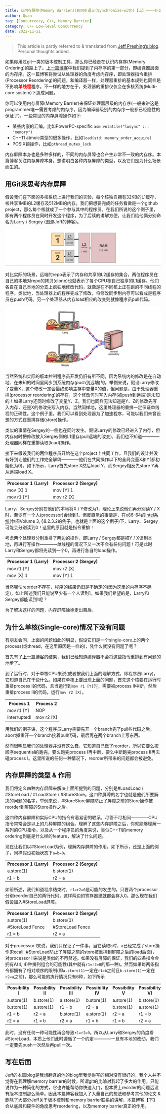 ```yaml
---
title: 从内存屏障(Memory Barriers)到同步语义(Synchronize-with)【上】————什么是内存屏障
author: Quan
tag: [Concurrency, C++, Memory Barrier]
category: C++ Low-level Concurrency
date: 2022-11-21
---
```


> This article is partly referred to & translated from [Jeff Preshing’s blog](https://preshing.com/20120710/memory-barriers-are-like-source-control-operations/). Personal thoughts added.

如果你用过git一类的版本控制工具，那么你已经走在认识内存序(Memory Ordering)的路上了。[上一篇博客](https://chocho-quan.github.io/2022/11/17/compiler-reordering/)中我们提到了内存序的第一部分，即编译器层面的内存序。这一篇博客将尝试从处理器的角度考虑内存序，即处理器指令重排(Processor Reordering)的问题。和编译器一样，处理器重排的基本规则也同样是不影响<font color=red><b>单线程</b></font>程序。不一样的地方在于，处理器的重排仅仅会在多核系统(Multi-core system)下造成问题。

你可以使用内存屏障(Memory Barrier)来保证处理器层级的内存序(一般来讲这是programmer唯一需要考虑的内存序，因为编译器级别的内存序一般都已经隐性的保证了)，一些常见的内存屏障操作如下:

- 某些内嵌的汇编，比如PowerPC-specific `asm volatile("lwsync" ::: "memory")`
- C++11 atmoic类型的很多操作，比如`load(std::memory_order_acquire)`
- POSIX锁操作，比如`pthread_mutex_lock`

内存屏障本身也是多种多样的，不同的内存屏障也会产生非常不一致的内存序。本篇博客关注内存屏障本身，想讲明白各种内存屏障的类型，以及它们是为什么场景而生的。

## 用Git来思考内存屏障

假设我们在下面的多核系统上进行我们的实验，每个核独自拥有32KB的L1缓存、核共享1MB的L2缓存及512MB的内存。我们把想要完成的任务看做是一个github project，那么每个核就成了一个参与其中的程序员。在我们所说的这个例子里，即有两个程序员在同时开发这个程序，为了后续的讲解方便，让我们给他俩分别命名为Larry / Sergey (图源Jeff的博客)。

![](images/sys.png)

对比实际的场景，远端的repo表示了内存和共享的L2缓存的集合，两位程序员在自己的本地对repo的拷贝(clone)也就表示了每个CPU核自己独享的L1缓存。他们各自在自己本地的分支上疯狂地修改代码，就像是在不同核上正在跑的不同线程的程序。类似地，当处理器上的程序完成了修改，将修改同步到内存可以看成是程序员在push代码。另一个处理器从内存load相应的改变则就像程序员pull代码。

![](images/ls.png)

当然系统和实际的版本控制程序员开发仍旧有所不同，因为系统内的修改是在自动地、在未知的时间里同步到系统内存(push到远端)的。举例来说，假设Larry修改了变量X，这个修改一定会最终影响主存中变量X的值，但问题是，由于处理器重排(processor reordering)的存在，这个修改何时写入内存(被push到远端)是未知的！如果Larry还同时修改了变量Y、Z，我们也同样无法知道是Y、Z的修改先写入内存，还是X的修改先写入内存。当然同样地，这里处理器的重排一定保证单线程的正确性。这个例子里，我们可以看到处理器为了加速程序，可能以我们未曾设想的方式在重排存储(store)操作。

类似的事情在Sergey的一侧也在同时发生。假设Larry的修改已经进入了内存，但内存何时把修改放入Sergey侧的L1缓存(pull远端的改变)，我们也不知道————处理器同样在重排读取(load)操作。

接下来假设我们的两位程序员开始在这个project上共同工作，且我们的设计并没有好到让他们的工作完全解耦————他们在共同操作以下的全局变量X和Y(都初始化为0)。如下所示，Larry首先store X然后load Y，而Sergey相反先store Y再从远端load X。

<table margin-left="auto", margin-right="auto", text-align="center">
  <tr>
    <th>Processor 1 (Larry)</th>
    <th>Processor 2 (Sergey)</th>
  </tr>
  <tr>
    <td>mov [X] 1</td>
    <td>mov [Y] 1</td>
  </tr>
  <tr>
    <td>mov r1 [Y]</td>
    <td>mov r2 [X]</td>
  </tr>
</table>

Larry、Sergey分别在他们的本地将X / Y修改为1，理论上来说他们再分别读Y / X时，至少有一个人(processor)会读到1。但反直觉的事情是，在x86-64的[Intel系统](https://www.intel.com/content/www/us/en/developer/articles/technical/intel-sdm.html)(参阅Volume 3, §8.2.3.2的例子，也就是上面的这个例子)下，Larry、Sergey可能会分别读到0！这里的原因就是指令重排！

考虑两个处理器分别重排了两边的操作，即Larry / Sergey都是把Y / X读到本地，再进行写操作————单线程的情况下又一次不会有任何问题！可是此时Larry和Sergey都将先读到一个0，再进行各自的load操作。

<table margin-left="auto", margin-right="auto", text-align="center">
  <tr>
    <th>Processor 1 (Larry)</th>
    <th>Processor 2 (Sergey)</th>
  </tr>
  <tr>
    <td>mov r1 [Y]</td>
    <td>mov r2 [X]</td>
  </tr>
  <tr>
    <td>mov [X] 1</td>
    <td>mov [Y] 1</td>
  </tr>
</table>

当然哪怕reorder不存在，程序的结果仍旧是不确定的(因为这里的内存序不确定)，如上所述我们只能说至少有一个人读到1。如果我们希望的是，Larry和Sergey都能读到1呢？

为了解决这样的问题，内存屏障徐徐走出幕后。

## 为什么单核(Single-core)情况下没有问题

有朋友会问，上面的问题如此的明显，假设它们是一个single-core上的两个process(或thread，在这里原因是一样的)，凭什么就没有问题了呢？

首先有了[上一篇博客](https://chocho-quan.github.io/2022/11/17/compiler-reordering/)的结果，我们已经知道编译器不会将这些指令重排到有问题的地步了。

到了运行时，对于单核CPU来说(或者按我们上面的理解方式，即程序员Larry)，它知道自己在干些什么。如果在单核上要出现上面的问题，首先这个核要在运行时重排process I的代码，且当运行到`mov r1 [Y]`时，需要被process II中断，然后重排process II的代码，运行`mov r2 [X]`。

<table margin-left="auto", margin-right="auto", text-align="center">
  <tr>
    <th>Process 1</th>
    <th>Process 2</th>
  </tr>
  <tr>
    <td>mov r1 [Y]</td>
    <td>NOP</td>
  </tr>
  <tr>
    <td>Interrupted!</td>
    <td>mov r2 [X]</td>
  </tr>
</table>

用我们的例子讲，这个程序员Larry需要先开一个branch完了pull些代码之后，abort掉重开一个branch接着pull代码，最后再在两个branch上写东西。

然而很明显我们的处理器并没有这么蠢，它知道自己做了reorder，所以它要么按顺序sequential的跑完，要么跑完process I再中断，要么中断跑完process II再去碰process I。这里所说的任何一种情况下，reorder所带来的问题都会被避免。

## 内存屏障的类型 & 作用

我们将定义四种内存屏障来解决上面所提到的问题，分别是#LoadLoad / #StoreLoad / #LoadStore / #StoreStore。这四种屏障的名字也就是他们所要解决的问题的名字，举例来说，#StoreStore屏障防止了屏障之前的Store操作被reorder到屏障的Store操作之后。

这四种内存屏障和实际CPU的指令有着紧密的联系，尽管不尽相同————CPU指令常常会是以上的几种屏障的组合。理解了这些内存屏障之后，你就能够理解一系列的CPU指令，以及从一个程序员的角度来说，类似C++11的memory ordering到底是什么样的feature，解决了什么问题。

现在让我们以#StoreLoad为例，理解内存屏障的作用。如下所示，还是上面的例子，同样假设初始状态下`a=b=0`。

<table margin-left="auto", margin-right="auto", text-align="center">
  <tr>
    <th>Processor 1 (Larry)</th>
    <th>Processor 2 (Sergey)</th>
  </tr>
  <tr>
    <td>a.store(1)</td>
    <td>b.store(1)</td>
  </tr>
  <tr>
    <td>r1 = b</td>
    <td>r2 = a</td>
  </tr>
</table>

如前所述，我们知道程序结束时，`r1=r2=0`是可能的发生的。只要两个processor分别reorder自己的两行代码，这样两边的寄存器里就都会存入0。那么现在我们假设加入#StoreLoad屏障。

<table margin-left="auto", margin-right="auto", text-align="center">
  <tr>
    <th>Processor 1 (Larry)</th>
    <th>Processor 2 (Sergey)</th>
  </tr>
  <tr>
    <td>a.store(1)</td>
    <td>b.store(1)</td>
  </tr>
  <tr>
    <td>#StoreLoad Fence</td>
    <td>#StoreLoad Fence</td>
  </tr>
  <tr>
    <td>r1 = b</td>
    <td>r2 = a</td>
  </tr>
</table>

对于processor I来说，我们只保证了一件事，当它读取`b`时，`a`已经完成了store操作(Recall: #StoreLoad防止了屏障之前的store被重排到屏障之后的load后面)，对processor II来说是类似的不再赘述。如果没有屏障的保证，我们的四条指令会拥有A(4, 4)种排列组合的可能性(其中就有`r1=r2=0`的那一种)。然而如果每两条指令都拥有了相对顺序的限制(即`a.store(1)`一定在`r1=b`之前且`b.store(1)`一定在`r2=a`之前)，那么可能的执行情况只有6种，如下所示

<table margin-left="auto", margin-right="auto", text-align="center">
  <tr>
    <th>Possibility I</th>
    <th>Possibility II</th>
    <th>Possibility III</th>
    <th>Possibility IV</th>
    <th>Possibility V</th>
    <th>Possibility VI</th>
  </tr>
  <tr>
    <td>a.store(1)</td>
    <td>b.store(1)</td>
    <td>a.store(1)</td>
    <td>b.store(1)</td>
    <td>a.store(1)</td>
    <td>b.store(1)</td>
  </tr>
  <tr>
    <td>b.store(1)</td>
    <td>a.store(1)</td>
    <td>r1 = b</td>
    <td>r2 = a</td>
    <td>b.store(1)</td>
    <td>a.store(1)</td>
  </tr>
  <tr>
    <td>r1 = b</td>
    <td>r2 = a</td>
    <td>b.store(1)</td>
    <td>a.store(1)</td>
    <td>r2 = a</td>
    <td>r1 = b</td>
  </tr>
  <tr>
    <td>r2 = a</td>
    <td>r1 = b</td>
    <td>r2 = a</td>
    <td>r1 = b</td>
    <td>r1 = b</td>
    <td>r2 = a</td>
  </tr>
</table>

此时，没有任何一种可能性再会导致`r1=r2=0`。所以从Larry和Sergey的角度看#StoreLoad，本质上他们此时遵循了一个约定————一旦有本地的改动，我们一定要先push一次然后再pull一次。

## 写在后面

Jeff的本篇blog是我想翻译的他的blog里我觉得写的相对没有很好的，我个人并不觉得在我理解memory barrier的时候，所谓git的比喻对我起了多大的作用。只能说作为一种简化的方式，它也许能帮助你快速入门，但本质上reorder的问题远没有版本控制那么简单。因此本篇博客我加入了大量自己的想法和参考其他的论文 & 删除了大部分Jeff关于版本控制和memory barrier联系的讲解，本篇博客【下】会从底层和硬件的角度思考reordering，以及memory barrier真正的作用。
